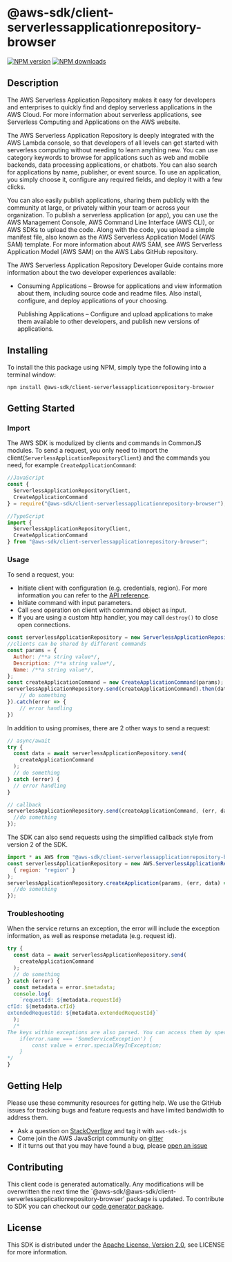 # @aws-sdk/client-serverlessapplicationrepository-browser

[![NPM version](https://img.shields.io/npm/v/@aws-sdk/client-serverlessapplicationrepository-browser/preview.svg)](https://www.npmjs.com/package/@aws-sdk/client-serverlessapplicationrepository-browser)
[![NPM downloads](https://img.shields.io/npm/dm/@aws-sdk/client-serverlessapplicationrepository-browser.svg)](https://www.npmjs.com/package/@aws-sdk/client-serverlessapplicationrepository-browser)

## Description

<p>The AWS Serverless Application Repository makes it easy for developers and enterprises to quickly find
 and deploy serverless applications in the AWS Cloud. For more information about serverless applications,
 see Serverless Computing and Applications on the AWS website.</p><p>The AWS Serverless Application Repository is deeply integrated with the AWS Lambda console, so that developers of 
 all levels can get started with serverless computing without needing to learn anything new. You can use category 
 keywords to browse for applications such as web and mobile backends, data processing applications, or chatbots. 
 You can also search for applications by name, publisher, or event source. To use an application, you simply choose it, 
 configure any required fields, and deploy it with a few clicks. </p><p>You can also easily publish applications, sharing them publicly with the community at large, or privately
 within your team or across your organization. To publish a serverless application (or app), you can use the
 AWS Management Console, AWS Command Line Interface (AWS CLI), or AWS SDKs to upload the code. Along with the
 code, you upload a simple manifest file, also known as the AWS Serverless Application Model (AWS SAM) template.
 For more information about AWS SAM, see AWS Serverless Application Model (AWS SAM) on the AWS Labs
 GitHub repository.</p><p>The AWS Serverless Application Repository Developer Guide contains more information about the two developer
 experiences available:</p><ul>
 <li>
 <p>Consuming Applications – Browse for applications and view information about them, including
 source code and readme files. Also install, configure, and deploy applications of your choosing. </p>
 <p>Publishing Applications – Configure and upload applications to make them available to other
 developers, and publish new versions of applications. </p>
 </li>
 </ul>

## Installing

To install the this package using NPM, simply type the following into a terminal window:

```
npm install @aws-sdk/client-serverlessapplicationrepository-browser
```

## Getting Started

### Import

The AWS SDK is modulized by clients and commands in CommonJS modules. To send a request, you only need to import the client(`ServerlessApplicationRepositoryClient`) and the commands you need, for example `CreateApplicationCommand`:

```javascript
//JavaScript
const {
  ServerlessApplicationRepositoryClient,
  CreateApplicationCommand
} = require("@aws-sdk/client-serverlessapplicationrepository-browser");
```

```javascript
//TypeScript
import {
  ServerlessApplicationRepositoryClient,
  CreateApplicationCommand
} from "@aws-sdk/client-serverlessapplicationrepository-browser";
```

### Usage

To send a request, you:

- Initiate client with configuration (e.g. credentials, region). For more information you can refer to the [API reference][].
- Initiate command with input parameters.
- Call `send` operation on client with command object as input.
- If you are using a custom http handler, you may call `destroy()` to close open connections.

```javascript
const serverlessApplicationRepository = new ServerlessApplicationRepositoryClient({region: 'region'});
//clients can be shared by different commands
const params = {
  Author: /**a string value*/,
  Description: /**a string value*/,
  Name: /**a string value*/,
};
const createApplicationCommand = new CreateApplicationCommand(params);
serverlessApplicationRepository.send(createApplicationCommand).then(data => {
    // do something
}).catch(error => {
    // error handling
})
```

In addition to using promises, there are 2 other ways to send a request:

```javascript
// async/await
try {
  const data = await serverlessApplicationRepository.send(
    createApplicationCommand
  );
  // do something
} catch (error) {
  // error handling
}
```

```javascript
// callback
serverlessApplicationRepository.send(createApplicationCommand, (err, data) => {
  //do something
});
```

The SDK can also send requests using the simplified callback style from version 2 of the SDK.

```javascript
import * as AWS from "@aws-sdk/client-serverlessapplicationrepository-browser";
const serverlessApplicationRepository = new AWS.ServerlessApplicationRepository(
  { region: "region" }
);
serverlessApplicationRepository.createApplication(params, (err, data) => {
  //do something
});
```

### Troubleshooting

When the service returns an exception, the error will include the exception information, as well as response metadata (e.g. request id).

```javascript
try {
  const data = await serverlessApplicationRepository.send(
    createApplicationCommand
  );
  // do something
} catch (error) {
  const metadata = error.$metadata;
  console.log(
    `requestId: ${metadata.requestId}
cfId: ${metadata.cfId}
extendedRequestId: ${metadata.extendedRequestId}`
  );
  /*
The keys within exceptions are also parsed. You can access them by specifying exception names:
    if(error.name === 'SomeServiceException') {
        const value = error.specialKeyInException;
    }
*/
}
```

## Getting Help

Please use these community resources for getting help. We use the GitHub issues for tracking bugs and feature requests and have limited bandwidth to address them.

- Ask a question on [StackOverflow](https://stackoverflow.com/questions/tagged/aws-sdk-js) and tag it with `aws-sdk-js`
- Come join the AWS JavaScript community on [gitter](https://gitter.im/aws/aws-sdk-js-v3)
- If it turns out that you may have found a bug, please [open an issue](https://github.com/aws/aws-sdk-js-v3/issues)

## Contributing

This client code is generated automatically. Any modifications will be overwritten the next time the `@aws-sdk/@aws-sdk/client-serverlessapplicationrepository-browser' package is updated. To contribute to SDK you can checkout our [code generator package][].

## License

This SDK is distributed under the
[Apache License, Version 2.0](http://www.apache.org/licenses/LICENSE-2.0),
see LICENSE for more information.

[code generator package]: https://github.com/aws/aws-sdk-js-v3/tree/master/packages/service-types-generator
[api reference]: https://docs.aws.amazon.com/AWSJavaScriptSDK/latest/
